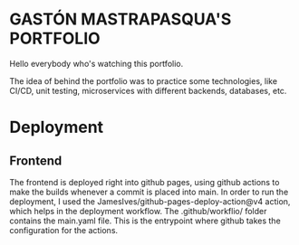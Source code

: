 # GASTÓN MASTRAPASQUA'S PORTFOLIO
Hello everybody who's watching this portfolio. 

The idea of behind the portfolio was to practice some technologies, like CI/CD, unit testing, microservices with different backends, databases, etc.

# Deployment
## Frontend
The frontend is deployed right into github pages, using github actions to make the builds whenever a commit is placed into main. 
In order to run the deployment, I used the JamesIves/github-pages-deploy-action@v4 action, which helps in the deployment workflow.
The .github/workflio/ folder contains the main.yaml file. This is the entrypoint where github takes the configuration for the actions.
